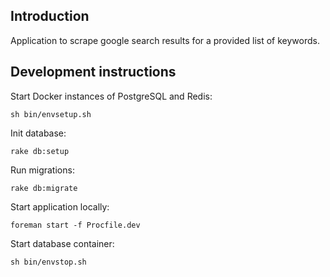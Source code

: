 ## Introduction

Application to scrape google search results for a provided list of keywords.

## Development instructions

Start Docker instances of PostgreSQL and Redis:
```shell
sh bin/envsetup.sh
```

Init database:
```shell
rake db:setup
```

Run migrations:
```shell
rake db:migrate
```

Start application locally:
```shell
foreman start -f Procfile.dev
```

Start database container:
```shell
sh bin/envstop.sh
```
